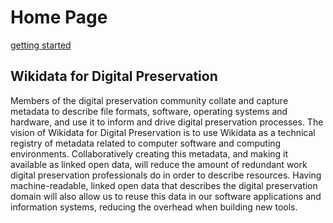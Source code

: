 Home Page
=========

[getting started](getting-started/)

## Wikidata for Digital Preservation
Members of the digital preservation community collate and capture metadata to describe file formats, software, operating systems and hardware, and use it to inform and drive digital preservation processes. The vision of Wikidata for Digital Preservation is to use Wikidata as a technical registry of metadata related to computer software and computing environments. Collaboratively creating this metadata, and making it available as linked open data, will reduce the amount of redundant work digital preservation professionals do in order to describe resources. Having machine-readable, linked open data that describes the digital preservation domain will also allow us to reuse this data in our software applications and information systems, reducing the overhead when building new tools. 
